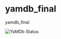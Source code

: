 # yamdb_final
yamdb_final

![YaMDb Status](https://github.com/skhamatulin/yamdb_final/actions/workflows/yamdb_workflow.yaml/badge.svg)
